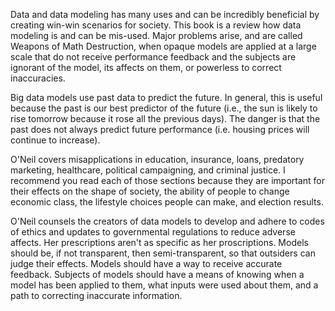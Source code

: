 Data and data modeling has many uses and can be incredibly beneficial by creating win-win scenarios for society. This book is a review how data modeling is and can be mis-used. Major problems arise, and are called Weapons of Math Destruction, when opaque models are applied at a large scale that do not receive performance feedback and the subjects are ignorant of the model, its affects on them, or powerless to correct inaccuracies.

Big data models use past data to predict the future. In general, this is useful because the past is our best predictor of the future (i.e., the sun is likely to rise tomorrow because it rose all the previous days). The danger is that the past does not always predict future performance (i.e. housing prices will continue to increase).

O'Neil covers misapplications in education, insurance, loans, predatory marketing, healthcare, political campaigning, and criminal justice. I recommend you read each of those sections because they are important for their effects on the shape of society, the ability of people to change economic class, the lifestyle choices people can make, and election results.

O'Neil counsels the creators of data models to develop and adhere to codes of ethics and updates to governmental regulations to reduce adverse affects. Her prescriptions aren't as specific as her proscriptions. Models should be, if not transparent, then semi-transparent, so that outsiders can judge their effects. Models should have a way to receive accurate feedback. Subjects of models should have a means of knowing when a model has been applied to them, what inputs were used about them, and a path to correcting inaccurate information.
